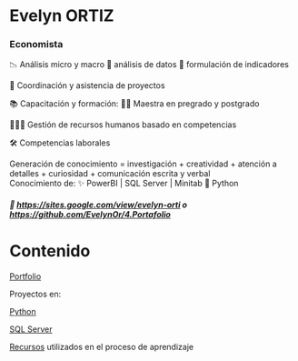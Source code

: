 # Evelyn ORTIZ
### Economista



📉  Análisis micro y macro     🧾 análisis de datos          📍 formulación de indicadores

📏 Coordinación y asistencia de proyectos

📚  Capacitación y formación: 👩‍🏫 
    Maestra en pregrado y postgrado

🧑‍🤝‍🧑 Gestión de recursos humanos basado en competencias



🛠️ Competencias laborales 

   Generación de conocimiento = investigación + creatividad + atención a detalles + curiosidad + comunicación escrita y verbal  
   Conocimiento de:  ✨ PowerBI   |  SQL Server  |   Minitab      🐍 Python  
   
 ##### 💼 https://sites.google.com/view/evelyn-orti o https://github.com/EvelynOr/4.Portafolio 




# Contenido

[Portfolio](https://github.com/EvelynOr/4.Portafolio)

Proyectos en: 

[Python](https://github.com/EvelynOr/Python)

[SQL Server](https://github.com/EvelynOr/SQL)

[Recursos](https://github.com/EvelynOr/Publicaciones) utilizados en el proceso de aprendizaje


